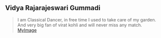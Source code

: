 ## Vidya Rajarajeswari Gummadi

>I am Classical Dancer, in free time I used to take care of my garden.
And very big fan of virat kohli and will never miss any match.
[MyImage](C:\Users\s554047\Documents\GitHub\assignment2-Gummadi)